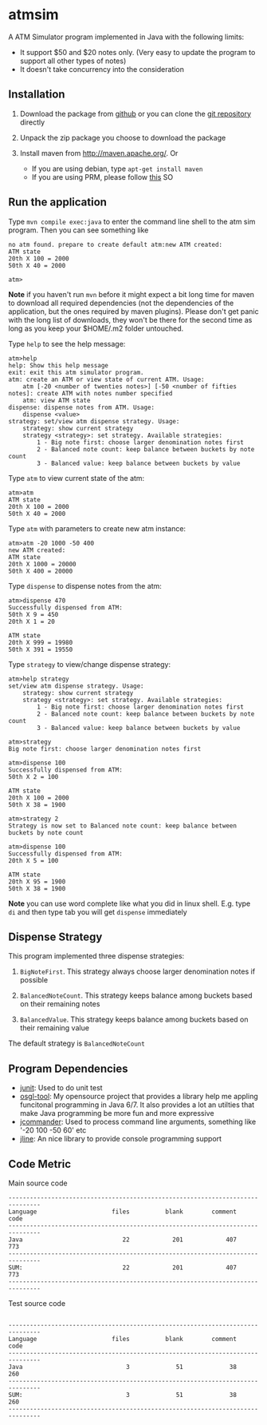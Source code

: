 atmsim
======

A ATM Simulator program implemented in Java with the following limits:

* It support $50 and $20 notes only. (Very easy to update the program to support all other types of notes)
* It doesn't take concurrency into the consideration

Installation
--------------

1. Download the package from [github](https://github.com/greenlaw110/atmsim/archive/master.zip) or you can clone the [git repository](https://github.com/greenlaw110/atmsim) directly

2. Unpack the zip package you choose to download the package

3. Install maven from http://maven.apache.org/. Or

    * If you are using debian, type `apt-get install maven`
    * If you are using PRM, please follow [this](http://stackoverflow.com/questions/6298865/how-to-install-maven-into-red-hat-enterprise-linux-6) SO
    
Run the application
--------------------

Type `mvn compile exec:java` to enter the command line shell to the atm sim program. Then you can see something like

```
no atm found. prepare to create default atm:new ATM created:
ATM state
20th X 100 = 2000
50th X 40 = 2000

atm>
```

**Note** if you haven't run `mvn` before it might expect a bit long time for maven to download all required dependencies (not the dependencies of the application, but the ones required by maven plugins). Please don't get panic with the long list of downloads, they won't be there for the second time as long as you keep your $HOME/.m2 folder untouched.

Type `help` to see the help message:

```
atm>help
help: Show this help message
exit: exit this atm simulator program.
atm: create an ATM or view state of current ATM. Usage:
    atm [-20 <number of twenties notes>] [-50 <number of fifties notes]: create ATM with notes number specified
    atm: view ATM state
dispense: dispense notes from ATM. Usage:
    dispense <value>
strategy: set/view atm dispense strategy. Usage:
    strategy: show current strategy
    strategy <strategy>: set strategy. Available strategies:
        1 - Big note first: choose larger denomination notes first
        2 - Balanced note count: keep balance between buckets by note count
        3 - Balanced value: keep balance between buckets by value
```

Type `atm` to view current state of the atm:

```
atm>atm
ATM state
20th X 100 = 2000
50th X 40 = 2000
```

Type `atm` with parameters to create new atm instance:

```
atm>atm -20 1000 -50 400
new ATM created:
ATM state
20th X 1000 = 20000
50th X 400 = 20000
```

Type `dispense` to dispense notes from the atm:

```
atm>dispense 470
Successfully dispensed from ATM:
50th X 9 = 450
20th X 1 = 20

ATM state
20th X 999 = 19980
50th X 391 = 19550
```

Type `strategy` to view/change dispense strategy:

```
atm>help strategy
set/view atm dispense strategy. Usage:
    strategy: show current strategy
    strategy <strategy>: set strategy. Available strategies:
        1 - Big note first: choose larger denomination notes first
        2 - Balanced note count: keep balance between buckets by note count
        3 - Balanced value: keep balance between buckets by value

atm>strategy
Big note first: choose larger denomination notes first

atm>dispense 100
Successfully dispensed from ATM:
50th X 2 = 100

ATM state
20th X 100 = 2000
50th X 38 = 1900

atm>strategy 2
Strategy is now set to Balanced note count: keep balance between buckets by note count

atm>dispense 100
Successfully dispensed from ATM:
20th X 5 = 100

ATM state
20th X 95 = 1900
50th X 38 = 1900
```

**Note** you can use word complete like what you did in linux shell. E.g. type `di` and then type tab you will get `dispense` immediately

Dispense Strategy
--------------------

This program implemented three dispense strategies:

1. `BigNoteFirst`. This strategy always choose larger denomination notes if possible

2. `BalancedNoteCount`. This strategy keeps balance among buckets based on their remaining notes

3. `BalancedValue`. This strategy keeps balance among buckets based on their remaining value

The default strategy is `BalancedNoteCount`

Program Dependencies
------------------------

* [junit](http://junit.org): Used to do unit test
* [osgl-tool](https://github.com/greenlaw110/java-tool): My opensource project that provides a library help me appling funcitonal programming in Java 6/7. It also provides a lot an utilties that make Java programming be more fun and more expressive
* [jcommander](http://jcommander.org/): Used to process command line arguments, something like '-20 100 -50 60' etc
* [jline](http://jline.sourceforge.net/): An nice library to provide console programming support

Code Metric
------------------

Main source code

```
-------------------------------------------------------------------------------
Language                     files          blank        comment           code
-------------------------------------------------------------------------------
Java                            22            201            407            773
-------------------------------------------------------------------------------
SUM:                            22            201            407            773
-------------------------------------------------------------------------------
```

Test source code

```

-------------------------------------------------------------------------------
Language                     files          blank        comment           code
-------------------------------------------------------------------------------
Java                             3             51             38            260
-------------------------------------------------------------------------------
SUM:                             3             51             38            260
-------------------------------------------------------------------------------
```